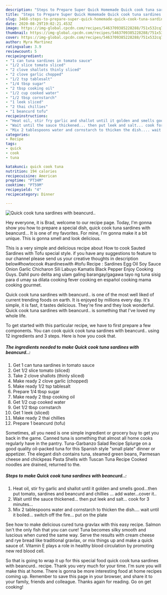 ```yaml
---
description: "Steps to Prepare Super Quick Homemade Quick cook tuna sardines with beancurd.."
title: "Steps to Prepare Super Quick Homemade Quick cook tuna sardines with beancurd.."
slug: 3468-steps-to-prepare-super-quick-homemade-quick-cook-tuna-sardines-with-beancurd
date: 2020-08-29T19:02:21.453Z
image: https://img-global.cpcdn.com/recipes/5463709385228288/751x532cq70/quick-cook-tuna-sardines-with-beancurd-recipe-main-photo.jpg
thumbnail: https://img-global.cpcdn.com/recipes/5463709385228288/751x532cq70/quick-cook-tuna-sardines-with-beancurd-recipe-main-photo.jpg
cover: https://img-global.cpcdn.com/recipes/5463709385228288/751x532cq70/quick-cook-tuna-sardines-with-beancurd-recipe-main-photo.jpg
author: Myra Martinez
ratingvalue: 3.9
reviewcount: 5
recipeingredient:
- "1 can tuna sardines in tomato sauce"
- "1/2 slice tomato sliced"
- "2 clove shallots thinly sliced"
- "2 clove garlic chopped"
- "1/2 tsp tablesalt"
- "1/4 tbsp sugar"
- "2 tbsp cooking oil"
- "1/2 cup cooked water"
- "1/2 tbsp cornstarch"
- "1 leek sliced"
- "2 thai chillies"
- "1 beancurd tofu"
recipeinstructions:
- "Heat oil, stir fry garlic and shallot until it golden and smells good...then put tomato, sardines and beancurd and chillies ... add water...cover it.."
- "Wait until the sauce thickened... then put leek and salt... cook for 3 minutes..."
- "Mix 2 tablespoons water and cornstarch to thicken the dish.... wait until it boiled... switch off the fire... put on the plate"
categories:
- Recipe
tags:
- quick
- cook
- tuna

katakunci: quick cook tuna 
nutrition: 194 calories
recipecuisine: American
preptime: "PT34M"
cooktime: "PT59M"
recipeyield: "4"
recipecategory: Dinner

---
```



![Quick cook tuna sardines with beancurd..](https://img-global.cpcdn.com/recipes/5463709385228288/751x532cq70/quick-cook-tuna-sardines-with-beancurd-recipe-main-photo.jpg)

Hey everyone, it is Brad, welcome to our recipe page. Today, I'm gonna show you how to prepare a special dish, quick cook tuna sardines with beancurd... It is one of my favorites. For mine, I'm gonna make it a bit unique. This is gonna smell and look delicious.

This is a very simple and delicious recipe about How to cook Sauted Sardines with Tofu special style. if you have any suggestions to feature to our channel please send us your creative thoughts in description below#howtocook #sardineswith #tofu Recipe : Sardines Egg Oil Soy Sauce Onion Garlic Chicharon Sili Labuyo Kamatis Black Pepper Enjoy Cooking Guys. Dahil puro delita ang ulam galing barangay/gagawa tayo ng tuna sisig para d umay sa dilata cooking fever cooking en español cooking mama cooking gourmet.

Quick cook tuna sardines with beancurd.. is one of the most well liked of current trending foods on earth. It is enjoyed by millions every day. It's simple, it is fast, it tastes delicious. They're fine and they look wonderful. Quick cook tuna sardines with beancurd.. is something that I've loved my whole life.


To get started with this particular recipe, we have to first prepare a few components. You can cook quick cook tuna sardines with beancurd.. using 12 ingredients and 3 steps. Here is how you cook that.

<!--inarticleads1-->

##### The ingredients needed to make Quick cook tuna sardines with beancurd..:

1. Get 1 can tuna sardines in tomato sauce
1. Get 1/2 slice tomato (sliced)
1. Take 2 clove shallots (thinly sliced)
1. Make ready 2 clove garlic (chopped)
1. Make ready 1/2 tsp tablesalt
1. Prepare 1/4 tbsp sugar
1. Make ready 2 tbsp cooking oil
1. Get 1/2 cup cooked water
1. Get 1/2 tbsp cornstarch
1. Get 1 leek (sliced)
1. Make ready 2 thai chillies
1. Prepare 1 beancurd (tofu)


Sometimes, all you need is one simple ingredient or grocery buy to get you back in the game. Canned tuna is something that almost all home cooks regularly have in the pantry. Tuna-Garbanzo Salad Recipe Splurge on a good quality oil-packed tuna for this Spanish style &#34;small plate&#34; dinner or appetizer. The elegant dish contains tuna, steamed green beans, Parmesan cheese and chickpeas Pasta Shells with Tuscan Tuna Recipe Cooked noodles are drained, returned to the. 

<!--inarticleads2-->

##### Steps to make Quick cook tuna sardines with beancurd..:

1. Heat oil, stir fry garlic and shallot until it golden and smells good...then put tomato, sardines and beancurd and chillies ... add water...cover it..
1. Wait until the sauce thickened... then put leek and salt... cook for 3 minutes...
1. Mix 2 tablespoons water and cornstarch to thicken the dish.... wait until it boiled... switch off the fire... put on the plate


See how to make delicious cured tuna gravlax with this easy recipe. Salmon isn&#39;t the only fish that you can cure! Tuna becomes silky smooth and luscious when cured the same way. Serve the results with cream cheese and rye bread like traditional gravlax, or mix things up and make a quick sauce of. Vitamin E plays a role in healthy blood circulation by promoting new red blood cell. 

So that is going to wrap it up for this special food quick cook tuna sardines with beancurd.. recipe. Thank you very much for your time. I'm sure you will make this at home. There is gonna be more interesting food at home recipes coming up. Remember to save this page in your browser, and share it to your family, friends and colleague. Thanks again for reading. Go on get cooking!
